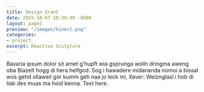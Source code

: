 ```yaml
---
title: Design Grant
date: 2015-10-07 10:39:40 -0500
layout: page2
preview: "/images/kinect.png"
categories:
- project
excerpt: Reactive Sculpture
---
```



Bavaria ipsum dolor sit amet g’hupft wia gsprunga wolln dringma aweng oba Biazelt hogg di hera helfgod. Sog i hawadere midananda nomoi a bissal wos gehd ollaweil gor kumm geh naa jo leck mi, Xaver: Weiznglasl i hob di liab des muas ma hoid kenna. Text here.